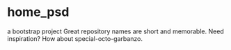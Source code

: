 # home_psd
a bootstrap project Great repository names are short and memorable. Need inspiration? How about special-octo-garbanzo.
